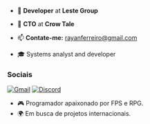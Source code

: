 - 🔧 **Developer** at **Leste Group**  
- 🔧 **CTO** at **Crow Tale**

- 📫 **Contate-me:** [rayanferreiro@gmail.com](mailto:rayanferreiro@gmail.com)  
- 🎓 Systems analyst and developer 

### Sociais
[![Gmail](https://img.shields.io/badge/Gmail-D14836?style=for-the-badge&logo=gmail&logoColor=white)](mailto:rayanramos2011@gmail.com)
[![Discord](https://img.shields.io/badge/Discord-%235865F2.svg?style=for-the-badge&logo=discord&logoColor=white)](https://discordapp.com/users/kbpellisser_)

- 🎮 Programador apaixonado por FPS e RPG.
- 🌍 Em busca de projetos internacionais. 
